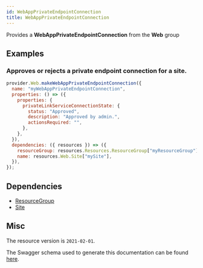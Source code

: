 ```yaml
---
id: WebAppPrivateEndpointConnection
title: WebAppPrivateEndpointConnection
---
```

Provides a **WebAppPrivateEndpointConnection** from the **Web** group
## Examples
### Approves or rejects a private endpoint connection for a site.
```js
provider.Web.makeWebAppPrivateEndpointConnection({
  name: "myWebAppPrivateEndpointConnection",
  properties: () => ({
    properties: {
      privateLinkServiceConnectionState: {
        status: "Approved",
        description: "Approved by admin.",
        actionsRequired: "",
      },
    },
  }),
  dependencies: ({ resources }) => ({
    resourceGroup: resources.Resources.ResourceGroup["myResourceGroup"],
    name: resources.Web.Site["mySite"],
  }),
});

```
## Dependencies
- [ResourceGroup](../Resources/ResourceGroup.md)
- [Site](../Web/Site.md)
## Misc
The resource version is `2021-02-01`.

The Swagger schema used to generate this documentation can be found [here](https://github.com/Azure/azure-rest-api-specs/tree/main/specification/web/resource-manager/Microsoft.Web/stable/2021-02-01/WebApps.json).
